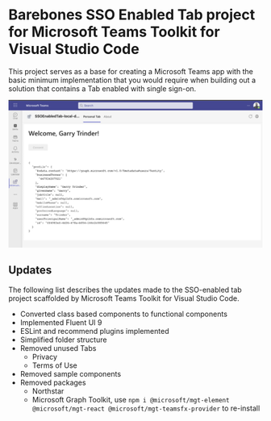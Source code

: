 # Barebones SSO Enabled Tab project for Microsoft Teams Toolkit for Visual Studio Code

This project serves as a base for creating a Microsoft Teams app with the basic minimum implementation that you would require when building out a solution that contains a Tab enabled with single sign-on.

![Screenshot of app](./images/app.png)

## Updates

The following list describes the updates made to the SSO-enabled tab project scaffolded by Microsoft Teams Toolkit for Visual Studio Code.

- Converted class based components to functional components
- Implemented Fluent UI 9
- ESLint and recommend plugins implemented
- Simplified folder structure
- Removed unused Tabs
  - Privacy
  - Terms of Use
- Removed sample components
- Removed packages
  - Northstar
  - Microsoft Graph Toolkit, use `npm i @microsoft/mgt-element @microsoft/mgt-react @microsoft/mgt-teamsfx-provider` to re-install
